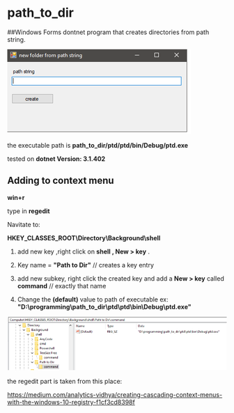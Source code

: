 # path_to_dir


##Windows Forms dontnet program that creates directories from path string.

![alt text](https://github.com/helovo1d/path_to_dir/blob/master/2020-09-25%2022_07_22-playlist%2022.09.2020.png)

the executable path is **path_to_dir/ptd/ptd/bin/Debug/ptd.exe**

tested on **dotnet Version:   3.1.402**

## Adding to context menu

**win+r**

   type in **regedit**

Navitate to:

   **HKEY_CLASSES_ROOT\Directory\Background\shell**

1. add new key ,right click on **shell , New > key** .

2. Key name = **"Path to Dir"** // creates a key entry

3. add new subkey, right click the created key and add a **New > key** called **command** // exactly that name

4. Change the **(default)** value to path of executable ex: **"D:\programming\path_to_dir\ptd\ptd\bin\Debug\ptd.exe"**


![alt text](https://github.com/helovo1d/path_to_dir/blob/master/2020-09-25%2021_49_30-Registry%20Editor.png)

the regedit part is taken from this place:

https://medium.com/analytics-vidhya/creating-cascading-context-menus-with-the-windows-10-registry-f1cf3cd8398f
